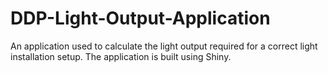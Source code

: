 # DDP-Light-Output-Application
An application used to calculate the light output required for a correct light installation setup. The application is built using Shiny.
